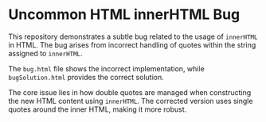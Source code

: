 # Uncommon HTML innerHTML Bug

This repository demonstrates a subtle bug related to the usage of `innerHTML` in HTML.  The bug arises from incorrect handling of quotes within the string assigned to `innerHTML`.

The `bug.html` file shows the incorrect implementation, while `bugSolution.html` provides the correct solution.

The core issue lies in how double quotes are managed when constructing the new HTML content using `innerHTML`.  The corrected version uses single quotes around the inner HTML, making it more robust.